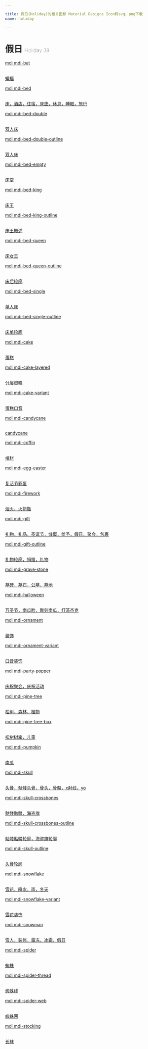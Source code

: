 ```yaml
---

title: 假日(Holiday)的相关图标 Material Designs Icon转svg、png下载
name: holiday

---
```


# 假日  <small style="font-size: 60%;font-weight: 100">Holiday <span class="badge-secondary badge">39</span> </small>

<search tag="holiday" :max="0"/>

<div class="icon-list row" id="search-show"><a href="/icon/bat.html" class="icon-item col-6 col-sm-4 col-md-2"><div class="icon-item-inner"><i class="mdi mdi-bat"></i><p><span>mdi mdi-bat</span></p> <p><br> 蝙蝠</p></div></a><a href="/icon/bed.html" class="icon-item col-6 col-sm-4 col-md-2"><div class="icon-item-inner"><i class="mdi mdi-bed"></i><p><span>mdi mdi-bed</span></p> <p><br> 床，酒店，住宿，床垫，休息，睡眠，旅行</p></div></a><a href="/icon/bed-double.html" class="icon-item col-6 col-sm-4 col-md-2"><div class="icon-item-inner"><i class="mdi mdi-bed-double"></i><p><span>mdi mdi-bed-double</span></p> <p><br> 双人床</p></div></a><a href="/icon/bed-double-outline.html" class="icon-item col-6 col-sm-4 col-md-2"><div class="icon-item-inner"><i class="mdi mdi-bed-double-outline"></i><p><span>mdi mdi-bed-double-outline</span></p> <p><br> 双人床</p></div></a><a href="/icon/bed-empty.html" class="icon-item col-6 col-sm-4 col-md-2"><div class="icon-item-inner"><i class="mdi mdi-bed-empty"></i><p><span>mdi mdi-bed-empty</span></p> <p><br> 床空</p></div></a><a href="/icon/bed-king.html" class="icon-item col-6 col-sm-4 col-md-2"><div class="icon-item-inner"><i class="mdi mdi-bed-king"></i><p><span>mdi mdi-bed-king</span></p> <p><br> 床王</p></div></a><a href="/icon/bed-king-outline.html" class="icon-item col-6 col-sm-4 col-md-2"><div class="icon-item-inner"><i class="mdi mdi-bed-king-outline"></i><p><span>mdi mdi-bed-king-outline</span></p> <p><br> 床王概述</p></div></a><a href="/icon/bed-queen.html" class="icon-item col-6 col-sm-4 col-md-2"><div class="icon-item-inner"><i class="mdi mdi-bed-queen"></i><p><span>mdi mdi-bed-queen</span></p> <p><br> 床女王</p></div></a><a href="/icon/bed-queen-outline.html" class="icon-item col-6 col-sm-4 col-md-2"><div class="icon-item-inner"><i class="mdi mdi-bed-queen-outline"></i><p><span>mdi mdi-bed-queen-outline</span></p> <p><br> 床后轮廓</p></div></a><a href="/icon/bed-single.html" class="icon-item col-6 col-sm-4 col-md-2"><div class="icon-item-inner"><i class="mdi mdi-bed-single"></i><p><span>mdi mdi-bed-single</span></p> <p><br> 单人床</p></div></a><a href="/icon/bed-single-outline.html" class="icon-item col-6 col-sm-4 col-md-2"><div class="icon-item-inner"><i class="mdi mdi-bed-single-outline"></i><p><span>mdi mdi-bed-single-outline</span></p> <p><br> 床单轮廓</p></div></a><a href="/icon/cake.html" class="icon-item col-6 col-sm-4 col-md-2"><div class="icon-item-inner"><i class="mdi mdi-cake"></i><p><span>mdi mdi-cake</span></p> <p><br> 蛋糕</p></div></a><a href="/icon/cake-layered.html" class="icon-item col-6 col-sm-4 col-md-2"><div class="icon-item-inner"><i class="mdi mdi-cake-layered"></i><p><span>mdi mdi-cake-layered</span></p> <p><br> 分层蛋糕</p></div></a><a href="/icon/cake-variant.html" class="icon-item col-6 col-sm-4 col-md-2"><div class="icon-item-inner"><i class="mdi mdi-cake-variant"></i><p><span>mdi mdi-cake-variant</span></p> <p><br> 蛋糕口音</p></div></a><a href="/icon/candycane.html" class="icon-item col-6 col-sm-4 col-md-2"><div class="icon-item-inner"><i class="mdi mdi-candycane"></i><p><span>mdi mdi-candycane</span></p> <p><br> candycane</p></div></a><a href="/icon/coffin.html" class="icon-item col-6 col-sm-4 col-md-2"><div class="icon-item-inner"><i class="mdi mdi-coffin"></i><p><span>mdi mdi-coffin</span></p> <p><br> 棺材</p></div></a><a href="/icon/egg-easter.html" class="icon-item col-6 col-sm-4 col-md-2"><div class="icon-item-inner"><i class="mdi mdi-egg-easter"></i><p><span>mdi mdi-egg-easter</span></p> <p><br> 复活节彩蛋</p></div></a><a href="/icon/firework.html" class="icon-item col-6 col-sm-4 col-md-2"><div class="icon-item-inner"><i class="mdi mdi-firework"></i><p><span>mdi mdi-firework</span></p> <p><br> 烟火，火箭瓶</p></div></a><a href="/icon/gift.html" class="icon-item col-6 col-sm-4 col-md-2"><div class="icon-item-inner"><i class="mdi mdi-gift"></i><p><span>mdi mdi-gift</span></p> <p><br> 礼物，礼品，圣诞节，慷慨，给予，假日，聚会，包裹</p></div></a><a href="/icon/gift-outline.html" class="icon-item col-6 col-sm-4 col-md-2"><div class="icon-item-inner"><i class="mdi mdi-gift-outline"></i><p><span>mdi mdi-gift-outline</span></p> <p><br> 礼物轮廓，捐赠，礼物</p></div></a><a href="/icon/grave-stone.html" class="icon-item col-6 col-sm-4 col-md-2"><div class="icon-item-inner"><i class="mdi mdi-grave-stone"></i><p><span>mdi mdi-grave-stone</span></p> <p><br> 墓碑，墓石，公墓，墓地</p></div></a><a href="/icon/halloween.html" class="icon-item col-6 col-sm-4 col-md-2"><div class="icon-item-inner"><i class="mdi mdi-halloween"></i><p><span>mdi mdi-halloween</span></p> <p><br> 万圣节，南瓜脸，雕刻南瓜，灯笼杰克</p></div></a><a href="/icon/ornament.html" class="icon-item col-6 col-sm-4 col-md-2"><div class="icon-item-inner"><i class="mdi mdi-ornament"></i><p><span>mdi mdi-ornament</span></p> <p><br> 装饰</p></div></a><a href="/icon/ornament-variant.html" class="icon-item col-6 col-sm-4 col-md-2"><div class="icon-item-inner"><i class="mdi mdi-ornament-variant"></i><p><span>mdi mdi-ornament-variant</span></p> <p><br> 口音装饰</p></div></a><a href="/icon/party-popper.html" class="icon-item col-6 col-sm-4 col-md-2"><div class="icon-item-inner"><i class="mdi mdi-party-popper"></i><p><span>mdi mdi-party-popper</span></p> <p><br> 庆祝聚会，庆祝活动</p></div></a><a href="/icon/pine-tree.html" class="icon-item col-6 col-sm-4 col-md-2"><div class="icon-item-inner"><i class="mdi mdi-pine-tree"></i><p><span>mdi mdi-pine-tree</span></p> <p><br> 松树，森林，植物</p></div></a><a href="/icon/pine-tree-box.html" class="icon-item col-6 col-sm-4 col-md-2"><div class="icon-item-inner"><i class="mdi mdi-pine-tree-box"></i><p><span>mdi mdi-pine-tree-box</span></p> <p><br> 松树树箱，儿童</p></div></a><a href="/icon/pumpkin.html" class="icon-item col-6 col-sm-4 col-md-2"><div class="icon-item-inner"><i class="mdi mdi-pumpkin"></i><p><span>mdi mdi-pumpkin</span></p> <p><br> 南瓜</p></div></a><a href="/icon/skull.html" class="icon-item col-6 col-sm-4 col-md-2"><div class="icon-item-inner"><i class="mdi mdi-skull"></i><p><span>mdi mdi-skull</span></p> <p><br> 头骨，骷髅头骨，骨头，骨骼，x射线，yo</p></div></a><a href="/icon/skull-crossbones.html" class="icon-item col-6 col-sm-4 col-md-2"><div class="icon-item-inner"><i class="mdi mdi-skull-crossbones"></i><p><span>mdi mdi-skull-crossbones</span></p> <p><br> 骷髅骷髅，海盗旗</p></div></a><a href="/icon/skull-crossbones-outline.html" class="icon-item col-6 col-sm-4 col-md-2"><div class="icon-item-inner"><i class="mdi mdi-skull-crossbones-outline"></i><p><span>mdi mdi-skull-crossbones-outline</span></p> <p><br> 骷髅骷髅轮廓，海盗旗轮廓</p></div></a><a href="/icon/skull-outline.html" class="icon-item col-6 col-sm-4 col-md-2"><div class="icon-item-inner"><i class="mdi mdi-skull-outline"></i><p><span>mdi mdi-skull-outline</span></p> <p><br> 头骨轮廓</p></div></a><a href="/icon/snowflake.html" class="icon-item col-6 col-sm-4 col-md-2"><div class="icon-item-inner"><i class="mdi mdi-snowflake"></i><p><span>mdi mdi-snowflake</span></p> <p><br> 雪花，降水，雨，冬天</p></div></a><a href="/icon/snowflake-variant.html" class="icon-item col-6 col-sm-4 col-md-2"><div class="icon-item-inner"><i class="mdi mdi-snowflake-variant"></i><p><span>mdi mdi-snowflake-variant</span></p> <p><br> 雪花装饰</p></div></a><a href="/icon/snowman.html" class="icon-item col-6 col-sm-4 col-md-2"><div class="icon-item-inner"><i class="mdi mdi-snowman"></i><p><span>mdi mdi-snowman</span></p> <p><br> 雪人，装修，霜冻，冰霜，假日</p></div></a><a href="/icon/spider.html" class="icon-item col-6 col-sm-4 col-md-2"><div class="icon-item-inner"><i class="mdi mdi-spider"></i><p><span>mdi mdi-spider</span></p> <p><br> 蜘蛛</p></div></a><a href="/icon/spider-thread.html" class="icon-item col-6 col-sm-4 col-md-2"><div class="icon-item-inner"><i class="mdi mdi-spider-thread"></i><p><span>mdi mdi-spider-thread</span></p> <p><br> 蜘蛛线</p></div></a><a href="/icon/spider-web.html" class="icon-item col-6 col-sm-4 col-md-2"><div class="icon-item-inner"><i class="mdi mdi-spider-web"></i><p><span>mdi mdi-spider-web</span></p> <p><br> 蜘蛛网</p></div></a><a href="/icon/stocking.html" class="icon-item col-6 col-sm-4 col-md-2"><div class="icon-item-inner"><i class="mdi mdi-stocking"></i><p><span>mdi mdi-stocking</span></p> <p><br> 长袜</p></div></a></div>

